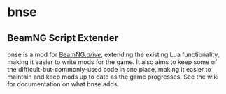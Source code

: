 # bnse
## BeamNG Script Extender

bnse is a mod for [BeamNG.*drive*](http://www.beamng.com/), extending the existing Lua
functionality, making it easier to write mods for the game. It also aims to keep some of the
difficult-but-commonly-used code in one place, making it easier to maintain and keep mods up to date
as the game progresses. See the wiki for documentation on what bnse adds.
